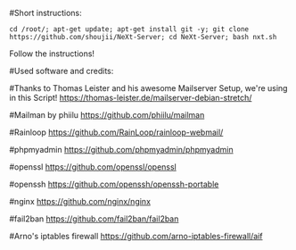 #Short instructions:

```
cd /root/; apt-get update; apt-get install git -y; git clone https://github.com/shoujii/NeXt-Server; cd NeXt-Server; bash nxt.sh
```

Follow the instructions!



#Used software and credits:

#Thanks to Thomas Leister and his awesome Mailserver Setup, we're using in this Script!
https://thomas-leister.de/mailserver-debian-stretch/

#Mailman by phiilu
https://github.com/phiilu/mailman

#Rainloop
https://github.com/RainLoop/rainloop-webmail/

#phpmyadmin
https://github.com/phpmyadmin/phpmyadmin

#openssl
https://github.com/openssl/openssl

#openssh
https://github.com/openssh/openssh-portable

#nginx
https://github.com/nginx/nginx

#fail2ban
https://github.com/fail2ban/fail2ban

#Arno's iptables firewall
https://github.com/arno-iptables-firewall/aif
